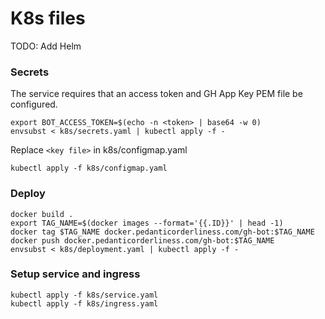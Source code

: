 # K8s files

TODO: Add Helm

### Secrets

The service requires that an access token and GH App Key PEM file be configured.

```
export BOT_ACCESS_TOKEN=$(echo -n <token> | base64 -w 0)
envsubst < k8s/secrets.yaml | kubectl apply -f -
```

Replace `<key file>` in k8s/configmap.yaml
```
kubectl apply -f k8s/configmap.yaml
```

### Deploy

```
docker build .
export TAG_NAME=$(docker images --format='{{.ID}}' | head -1)
docker tag $TAG_NAME docker.pedanticorderliness.com/gh-bot:$TAG_NAME
docker push docker.pedanticorderliness.com/gh-bot:$TAG_NAME
envsubst < k8s/deployment.yaml | kubectl apply -f -
```

### Setup service and ingress

```
kubectl apply -f k8s/service.yaml
kubectl apply -f k8s/ingress.yaml
```
